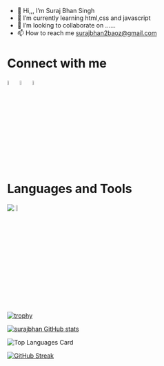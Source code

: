 - 👋 Hi,,, I’m  Suraj Bhan Singh
- 🌱 I’m currently learning html,css and javascript
- 💞️ I’m looking to collaborate on ......
- 📫 How to reach me surajbhan2baoz@gmail.com

<h1>Connect with me </h1>

<a href="https://www.linkedin.com/in/surajbhan-singh/" rel="nofollow"><img src="https://cdn-icons-png.flaticon.com/512/2504/2504923.png" data-canonical-src="https://img.icons8.com/android/24/000000/linkedin.png" width="5%" height="5%"></a>
<span>
<a href="https://twitter.com/surajbhan2boaz" rel="nofollow"><img src="https://cdn-icons-png.flaticon.com/512/2504/2504947.png" width="5%" height="5%"></a></span> 
<span>
<a href="https://www.quora.com/profile/Suraj-Bhan-Singh-24" rel="nofollow"><img src="https://cdn-icons-png.flaticon.com/512/3938/3938093.png" width="5%" height="5%"></a></span> 
</span>


<h1> Languages and Tools </h1>


<img src="https://skillicons.dev/icons?i=html,css,javascript,netlify,vscode,git,figma,github,codepen,nodejs,express,mongodb,postman,replit,linux,vim"/>
<img src="https://is2-ssl.mzstatic.com/image/thumb/Purple116/v4/e4/18/d6/e418d6dd-dd96-2611-f3a8-d771498fead9/icon.png/230x0w.webp" width="6%" height="6%">

<br>




<!-- <a href="https://drive.google.com/file/d/1Xts_28p_4MimRII3n7m1d50v9dSt_pVX/view"><img src="https://skillicons.dev/icons?i=html"/>  </a> <span>
<a href="https://drive.google.com/file/d/1Xts_28p_4MimRII3n7m1d50v9dSt_pVX/view"><img src="https://skillicons.dev/icons?i=figma"/>  </a></span> -->






<!---
surajbhan-3/surajbhan-3 is a ✨ special ✨ repository because its `README.md` (this file) appears on your GitHub profile.
You can click the Preview link to take a look at your changes.
--->

[![trophy](https://github-profile-trophy.vercel.app/?username=surajbhan-3)](https://github.com/ryo-ma/github-profile-trophy)

[![surajbhan GitHub stats](https://github-readme-stats.vercel.app/api?username=surajbhan-3&count_private=true)](https://github.com/surajbhan-3/github-readme-stats)
<br>

![Top Languages Card](https://github-readme-stats.vercel.app/api/top-langs/?username=surajbhan-3&layout=compact)

[![GitHub Streak](https://streak-stats.demolab.com/?user=surajbhan-3)](https://git.io/streak-stats)
<br>

